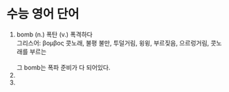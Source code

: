 # 수능 영어 단어
<ol>
  <li>
    bomb (n.) 폭탄 (v.) 폭격하다 <br>
    그리스어: βομβος 콧노래, 불평 불만, 투덜거림, 윙윙, 부르짖음, 으르렁거림, 콧노래를 부르는 <br><br>
    그 bomb는 폭파 준비가 다 되어있다.
  </li>
  <li></li>
  <li></li>
</ol>

